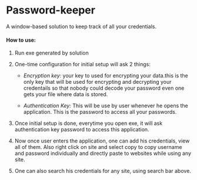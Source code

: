 # Password-keeper
A window-based solution to keep track of all your credentials. 

#### How to use:

1. Run exe generated by solution
2. One-time configuration for initial setup will ask 2 things:
   * *Encryption key:* your key to used for encrypting your data.this is the only key that will be used for encrypting and decrypting your credentails so that nobody could decode your password even one gets your file where data is stored.

   * *Authentication Key:* This will be use by user whenever he opens the application. This is the password to access all your passwords.

3. Once initial setup is done, everytime you open exe, it will ask authentication key password to access this application.

4. Now once user enters the application, one can add his credentials, view all of them. Also right click on site and select copy to copy username and password individually and directly paste to websites while using any site.

5. One can also search his credentials for any site, using search bar above. 

